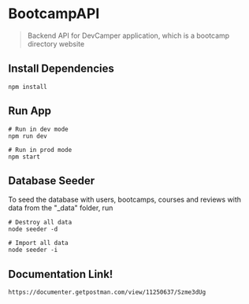 # BootcampAPI

> Backend API for DevCamper application, which is a bootcamp directory website

## Install Dependencies

```
npm install
```

## Run App

```
# Run in dev mode
npm run dev

# Run in prod mode
npm start
```

## Database Seeder

To seed the database with users, bootcamps, courses and reviews with data from the "\_data" folder, run

```
# Destroy all data
node seeder -d

# Import all data
node seeder -i
```
## Documentation Link!
```
https://documenter.getpostman.com/view/11250637/Szme3dUg
```
